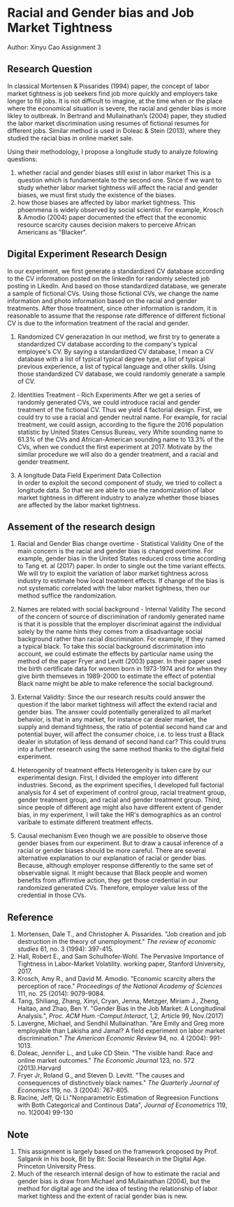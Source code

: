 # Racial and Gender bias and Job Market Tightness
Author: Xinyu Cao
Assignment 3

## Research Question
In classical Mortensen & Pissarides (1994) paper, the concept of labor market tightness is job seekers find job more quickly and employers take longer to fill jobs. It is not difficult to imagine, at the time when or the place where the economical situation is severe, the racial and gender bias is more likley to outbreak. In Bertrand and Mullainathan’s (2004) paper, they studied the labor market discrimination using resumes of fictional resumes for different jobs. Similar method is used in Doleac & Stein (2013), where they studied the racial bias in online market sale. 

Using their methodology, I propose a longitude study to analyze folowing questions:
1. whether racial and gender biases still exist in labor market 
This is a question which is fundamentale to the second one. Since if we want to study whether labor market tightness will affect the racial and gender biases, we must first study the existence of the biases.
2. how those biases are affected by labor market tightness. 
This phoenmena is widely observed by social scientist. For example, Krosch & Amodio (2004) paper documented the effect that the economic resource scarcity causes decision makers to perceive African Americans as "Blacker". 


## Digital Experiment Research Design
In our experiment, we first generate a standardized CV database according to the CV information posted on the linkedIn for randomly selected job posting in LikedIn. And based on those standardized database, we generate a sample of fictional CVs. Using those fictional CVs, we change the name information and photo information based on the racial and gender treatments. After those treatment, since other information is random, it is reasonable to assume that the response rate difference of different fictional CV is due to the information treatment of the racial and gender.

1. Randomized CV generazation 
In our method, we first try to generate a standardized CV database according to the company's typical employee's CV. By saying a standardized CV database, I mean a CV database with a list of typical typical degree type, a list of typical previous experience, a list of typical language and other skills. Using those standardized CV database, we could randomly generate a sample of CV.

2. Identities Treatment - Rich Experiments
After we get a series of randomly generated CVs, we could introduce racial and gender treatment of the fictional CV. Thus we yield 4 factorial design. First, we could try to use a racial and gender neutral name. For example, for racial treatment, we could assign, according to the figure the 2016 population statistic by United States Census Bureau, very White sounding name to 61.3% of the CVs and African-American sounding name to 13.3% of the CVs, when we conduct the first experiment at 2017. Motivate by the similar procedure we will also do a gender treatment, and a racial and gender treatment. 

3. A longitude Data Field Experiment Data Collection  
In order to exploit the second component of study, we tried to collect a longitude data. So that we are able to use the randomization of labor market tightness in different industry to analyze whether those biases are affected by the labor market tightness.


## Assement of the research design
1. Racial and Gender Bias change overtime - Statistical Validity
One of the main concern is the racial and gender bias is changed overtime. For example, gender bias in the United States reduced cross time according to Tang et. al (2017) paper. In order to single out the time variant effects. We will try to exploit the variation of labor market tightness across industry to estimate how local treatment effects. If change of the bias is not systematic correlated with the labor market tightness, then our method suffice the randomization.

2. Names are related with social background - Internal Validity
The second of the concern of source of discrimination of randomly generated name is that it is possible that the employer discriminat against the individual solely by the name hints they comes from a disadvantage social background rather than racial discriminaton. For example, if they named a typical black. To take this social background discrimination into account, we could estimate the effects by particular name using the method of the paper Fryer and Levitt (2003) paper. In their paper used the birth certificate data for women born in 1973-1974 and for when they give birth themseves in 1989-2000 to estimate the effect of potential Black name might be able to make reference the social background.

3. External Validity:
Since the our research results could answer the question if the labor market tightness will affect the extend racial and gender bias. The answer could potentially generalized to all market behavior, is that in any market, for instance car dealer market, the supply and demand tightness, the ratio of potential second hand car and potential buyer, will affect the consumer choice, i.e. to less trust a Black dealer in situtation of less demand of second hand car? This could truns into a further research using the same method thanks to the digital field experiment. 

4. Heterogenity of treatment effects
Heterogenity is taken care by our experimental design. First, I divided the employer into different industries. Second, as the expriment specifies, I developed full factorial analysis for 4 set of experiment of control group, racial treatment group, gender treatment group, and racial and gender treatment group. Third, since people of different age might also have different extent of gender bias, in my experiment, I will take the HR's demographics as an control varibale to estimate different treatment effects.

5. Causal mechanism
Even though we are possible to observe those gender biases from our experiment. But to draw a causal inference of a racial or gender biases should be more careful. There are several alternative explanation to our explanation of racial or gender bias. Because, although employer response differently to the same set of observable signal. It might because that Black people and women benefits from affirmtive action, they get those credential in our randomized generated CVs. Therefore, employer value less of the credential in those CVs. 



## Reference
1. Mortensen, Dale T., and Christopher A. Pissarides. "Job creation and job destruction in the theory of unemployment." *The review of economic studies* 61, no. 3 (1994): 397-415.
2. Hall, Robert E., and Sam Schulhofer-Wohl. The Pervasive Importance of Tightness in Labor-Market Volatility. working paper, Stanford University, 2017.
3. Krosch, Amy R., and David M. Amodio. "Economic scarcity alters the perception of race." *Proceedings of the National Academy of Sciences* 111, no. 25 (2014): 9079-9084.
4. Tang, Shiliang, Zhang, Xinyi, Cryan, Jenna, Metzger, Miriam J., Zheng, Haitao, and Zhao, Ben Y. "Gender Bias in the Job Market: A Longitudinal Analysis.", *Proc. ACM Hum.-Comput.Interact*, 1,2, Article 99, Nov.(2017)
5. Lavergne, Michael, and Sendhil Mullainathan. "Are Emily and Greg more employable than Lakisha and Jamal? A field experiment on labor market discrimination." *The American Economic Review* 94, no. 4 (2004): 991-1013.
6. Doleac, Jennifer L., and Luke CD Stein. "The visible hand: Race and online market outcomes." *The Economic Journal* 123, no. 572 (2013).Harvard	
7. Fryer Jr, Roland G., and Steven D. Levitt. "The causes and consequences of distinctively black names." *The Quarterly Journal of Economics* 119, no. 3 (2004): 767-805.
8. Racine, Jeff, Qi Li."Nonparametric Estimation of Regreesion Functions with Both Categorical and Continous Data", *Journal of Econometrics* 119, no. 1(2004) 99-130


## Note
1. This assignment is largely based on the framework proposed by Prof. Salganik in his book, Bit by Bit: Social Research in the Digital Age. Princeton University Press.
2. Much of the research internal design of how to estimate the racial and gender bias is draw from Michael and Mullainathan (2004), but the method for digital age and the idea of testing the relationship of labor market tightess and the extent of racial gender bias is new.